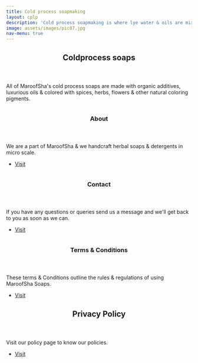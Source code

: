 ```yaml
---
title: Cold process soapmaking
layout: cplp
description: 'Cold process soapmaking is where lye water & oils are mixed at same temperatures until trace is formed. Trace is formed when the oil-lye mixture attains a thic curd like consistency.'
image: assets/images/pic07.jpg
nav-menu: true
---
```


<!-- Main -->
<div id="main">

<!-- One -->
<section id="one">
	<div class="inner">
		<header class="major">
			<h2>Coldprocess soaps</h2>
		</header>
		<p>All of MaroofSha's cold process soaps are made with organic additives, luxurious oils & colored with spices, herbs, flowers & other natural coloring pigments.</p>
	</div>
</section>

<!-- Two -->
<section id="two" class="spotlights">
	<section>
		<a href="generic.html" class="image">
			<img src="assets/images/pic08.jpg" alt="" data-position="center center" />
		</a>
		<div class="content">
			<div class="inner">
				<header class="major">
					<h3>About</h3>
				</header>
				<p>We are a part of MaroofSha & we handcraft herbal soaps & detergents in  micro scale.</p>
				<ul class="actions">
					<li><a href="generic.html" class="button">Visit</a></li>
				</ul>
			</div>
		</div>
	</section>
	<section>
		<a href="generic.html" class="image">
			<img src="assets/images/pic09.jpg" alt="" data-position="top center" />
		</a>
		<div class="content">
			<div class="inner">
				<header class="major">
					<h3>Contact</h3>
				</header>
				<p>If you have any questions or queries send us a message and we'll get back to you as soon as we can.</p>
				<ul class="actions">
					<li><a href="generic.html" class="button">Visit</a></li>
				</ul>
			</div>
		</div>
	</section>
	<section>
		<a href="generic.html" class="image">
			<img src="assets/images/pic10.jpg" alt="" data-position="25% 25%" />
		</a>
		<div class="content">
			<div class="inner">
				<header class="major">
					<h3>Terms &amp; Conditions</h3>
				</header>
				<p>These terms &amp; Conditions outline the rules &amp; regulations of using MaroofSha Soaps.</p>
				<ul class="actions">
					<li><a href="generic.html" class="button">Visit</a></li>
				</ul>
			</div>
		</div>
	</section>
</section>

<!-- Three -->
<section id="three">
	<div class="inner">
		<header class="major">
			<h2>Privacy Policy</h2>
		</header>
		<p> Visit our policy page to know our policies.</p>
		<ul class="actions">
			<li><a href="generic.html" class="button next">Visit</a></li>
		</ul>
	</div>
</section>

</div>

